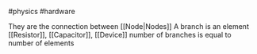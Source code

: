 #physics #hardware 

They are the connection between [[Node|Nodes]]
A branch is an element [[Resistor]], [[Capacitor]], [[Device]]
number of branches is equal to number of elements